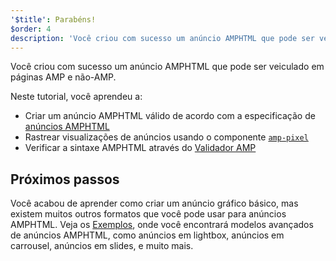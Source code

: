 ```yaml
---
'$title': Parabéns!
$order: 4
description: 'Você criou com sucesso um anúncio AMPHTML que pode ser veiculado em páginas AMP e não-AMP. Neste tutorial, você aprendeu a: Criar um anúncio AMPHTML válido de acordo com ...'
---
```


Você criou com sucesso um anúncio AMPHTML que pode ser veiculado em páginas AMP e não-AMP.

Neste tutorial, você aprendeu a:

- Criar um anúncio AMPHTML válido de acordo com a especificação de [anúncios AMPHTML](../../../../documentation/guides-and-tutorials/learn/a4a_spec.md)
- Rastrear visualizações de anúncios usando o componente [`amp-pixel`](../../../../documentation/components/reference/amp-pixel.md)
- Verificar a sintaxe AMPHTML através do [Validador AMP](https://validator.ampproject.org/#htmlFormat=AMP4ADS)

## Próximos passos

Você acabou de aprender como criar um anúncio gráfico básico, mas existem muitos outros formatos que você pode usar para anúncios AMPHTML. Veja os [Exemplos](../../../../documentation/examples/index.html), onde você encontrará modelos avançados de anúncios AMPHTML, como anúncios em lightbox, anúncios em carrousel, anúncios em slides, e muito mais.
